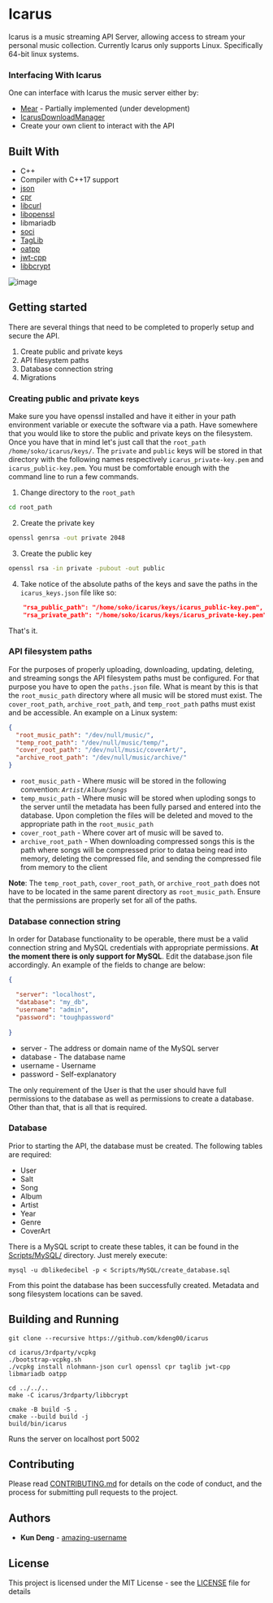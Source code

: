 # Icarus

Icarus is a music streaming API Server, allowing access to stream your personal music collection. Currently Icarus only supports Linux. Specifically 64-bit linux systems.

### Interfacing With Icarus

One can interface with Icarus the music server either by:

* [Mear](https://github.com/amazing-username/mear) - Partially implemented (under development)
* [IcarusDownloadManager](https://github.com/amazing-username/IcarusDownloadManager)
* Create your own client to interact with the API



## Built With


* C++
* Compiler with C++17 support
* [json](https://www.github.com/nlohmann/json)
* [cpr](https://www.github.com/whoshuu/cpr)
* [libcurl](https://www.github.com/curl/curl)
* [libopenssl](https://www.github.com/openssl/openssl)
* libmariadb
* [soci](https://github.com/soci/soci)
* [TagLib](https://github.com/taglib/taglib)
* [oatpp](https://github.com/oatpp/oatpp)
* [jwt-cpp](https://github.com/Thalhammer/jwt-cpp)
* [libbcrypt](https://github.com/rg3/libbcrypt)

![image](https://user-images.githubusercontent.com/14333136/56252069-28532d00-6084-11e9-896d-1a3c378014ef.png)

## Getting started
There are several things that need to be completed to properly setup and secure the API.
1. Create public and private keys
2. API filesystem paths
3. Database connection string
4. Migrations


### Creating public and private keys
Make sure you have openssl installed and have it either in your path environment variable or execute the software via a path. Have somewhere that you would like to store the public and private keys on the filesystem. Once you have that in mind let's just call that the ``root_path`` ``/home/soko/icarus/keys/``. The ``private`` and ``public`` keys will be stored in that directory with the following names respectively ``icarus_private-key.pem`` and ``icarus_public-key.pem``. You must be comfortable enough with the command line to run a few commands.
1. Change directory to the ``root_path``
```Bash
cd root_path
```
2. Create the private key
```Bash
openssl genrsa -out private 2048
```
3. Create the public key
```Bash
openssl rsa -in private -pubout -out public
```
4. Take notice of the absolute paths of the keys and save the paths in the ``icarus_keys.json`` file like so:
```Json
    "rsa_public_path": "/home/soko/icarus/keys/icarus_public-key.pem",
    "rsa_private_path": "/home/soko/icarus/keys/icarus_private-key.pem"
```

That's it.


### API filesystem paths

For the purposes of properly uploading, downloading, updating, deleting, and streaming songs the API filesystem paths must be configured. For that purpose you have to open the ``paths.json`` file. What is meant by this is that the `root_music_path` directory where all music will be stored must exist. The `cover_root_path`, `archive_root_path`, and `temp_root_path` paths must exist and be accessible. An example on a Linux system:
```Json
{
  "root_music_path": "/dev/null/music/",
  "temp_root_path": "/dev/null/music/temp/",
  "cover_root_path": "/dev/null/music/coverArt/",
  "archive_root_path": "/dev/null/music/archive/"
}
```
* `root_music_path` - Where music will be stored in the following convention: *`Artist/Album/Songs`*
* `temp_music_path` - Where music will be stored when uploding songs to the server until the metadata has been fully parsed and entered into the database. Upon completion the files will be deleted and moved to the appropriate path in the `root_music_path`
* `cover_root_path` - Where cover art of music will be saved to.
* `archive_root_path` - When downloading compressed songs this is the path where songs will be compressed prior to dataa being read into memory, deleting the compressed file, and sending the compressed file from memory to the client


**Note**: The `temp_root_path`, `cover_root_path`, or `archive_root_path` does not have to be located in the same parent directory as `root_music_path`. Ensure that the permissions are properly set for all of the paths.

### Database connection string

In order for Database functionality to be operable, there must be a valid connection string and MySQL credentials with appropriate permissions. **At the moment there is only support for MySQL**. Edit the database.json file accordingly. An example of the fields to change are below:
```Json
{

  "server": "localhost", 
  "database": "my_db",
  "username": "admin",
  "password": "toughpassword"
 
}
```
* server - The address or domain name of the MySQL server
* database - The database name
* username - Username
* password - Self-explanatory

The only requirement of the User is that the user should have full permissions to the database as well as permissions to create a database. Other than that, that is all that is required.

### Database

Prior to starting the API, the database must be created. The following tables are required:
* User
* Salt
* Song
* Album
* Artist
* Year
* Genre
* CoverArt

There is a MySQL script to create these tables, it can be found in the [Scripts/MySQL/](https://github.com/amazing-username/Icarus/blob/master/Scripts/MySQL/create_database.sql) directory. Just merely execute:
```shell
mysql -u dblikedecibel -p < Scripts/MySQL/create_database.sql
```

From this point the database has been successfully created. Metadata and song filesystem locations can be saved.


## Building and Running
```
git clone --recursive https://github.com/kdeng00/icarus

cd icarus/3rdparty/vcpkg
./bootstrap-vcpkg.sh
./vcpkg install nlohmann-json curl openssl cpr taglib jwt-cpp libmariadb oatpp

cd ../../..
make -C icarus/3rdparty/libbcrypt

cmake -B build -S .
cmake --build build -j
build/bin/icarus
```
Runs the server on localhost port 5002

## Contributing

Please read [CONTRIBUTING.md](CONTRIBUTING.md) for details on the code of conduct, and the process for submitting pull requests to the project.

## Authors

* **Kun Deng** - [amazing-username](https://github.com/amazing-username)

## License

This project is licensed under the MIT License - see the [LICENSE](LICENSE) file for details

